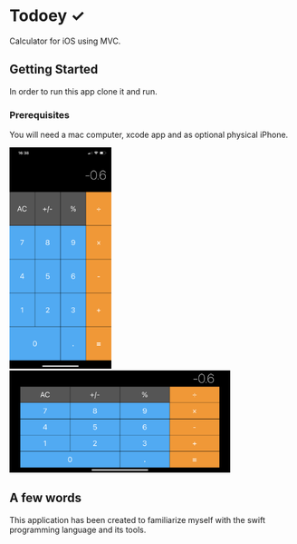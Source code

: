 # Todoey ✓

Calculator for iOS using MVC.

## Getting Started

In order to run this app clone it and run.

### Prerequisites

You will need a mac computer, xcode app and as optional physical iPhone.


<div align="left">
    <img src="https://github.com/VladimirZhdanov/Calculator_layout/blob/master/image/IMG_0430.PNG" width="180px"</img>
        <img src="https://github.com/VladimirZhdanov/Calculator_layout/blob/master/image/IMG_0431.PNG" height="180px"</img>
</div>

## A few words

This application has been created to familiarize myself with the swift programming language and its tools.
